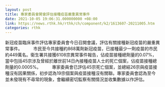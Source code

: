 ```yaml
---
layout: post
title: 專家委員會開會評估接種疫苗嚴重異常事件
date: 2021-10-05 19:06:31.000000000 +08:00
link: https://news.rthk.hk/rthk/ch/component/k2/1613607-20211005.htm
categories: rthk
---
```


新冠疫苗臨床事件評估專家委員會今日召開會議，評估有關接種新冠疫苗的嚴重異常事件。
　　 
市民至今共接種約868萬劑新冠疫苗，已接種最少一劑疫苗的巿民約449萬名。衞生署共接獲6108宗異常事件報告，佔疫苗接種總劑量的0.07%，當中包括45宗涉及曾經於離世前14日內接種疫苗人士的死亡個案，佔疫苗接種總劑量的0.0005%。
　　 
專家委員會已評估45宗死亡個案，並總結26宗與疫苗接種沒有因果關係，初步認為19宗個案與疫苗接種沒有關聯。專家委員會認為至今並未發現有不尋常的現象，會繼續密切監察有關情況並收集數據以作評估。
